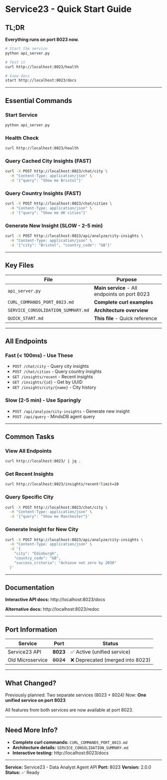 # Service23 - Quick Start Guide

## TL;DR

**Everything runs on port 8023 now.**

```bash
# Start the service
python api_server.py

# Test it
curl http://localhost:8023/health

# View docs
start http://localhost:8023/docs
```

---

## Essential Commands

### Start Service
```bash
python api_server.py
```

### Health Check
```bash
curl http://localhost:8023/health
```

### Query Cached City Insights (FAST)
```bash
curl -X POST http://localhost:8023/chat/city \
  -H "Content-Type: application/json" \
  -d '{"query": "Show me Bristol"}'
```

### Query Country Insights (FAST)
```bash
curl -X POST http://localhost:8023/chat/cities \
  -H "Content-Type: application/json" \
  -d '{"query": "Show me UK cities"}'
```

### Generate New Insight (SLOW - 2-5 min)
```bash
curl -X POST http://localhost:8023/api/analyze/city-insights \
  -H "Content-Type: application/json" \
  -d '{"city": "Bristol", "country_code": "GB"}'
```

---

## Key Files

| File | Purpose |
|------|---------|
| `api_server.py` | **Main service** - All endpoints on port 8023 |
| `CURL_COMMANDS_PORT_8023.md` | **Complete curl examples** |
| `SERVICE_CONSOLIDATION_SUMMARY.md` | **Architecture overview** |
| `QUICK_START.md` | **This file** - Quick reference |

---

## All Endpoints

### Fast (< 100ms) - Use These
- `POST /chat/city` - Query city insights
- `POST /chat/cities` - Query country insights
- `GET /insights/recent` - Recent insights
- `GET /insights/{id}` - Get by UUID
- `GET /insights/city/{name}` - City history

### Slow (2-5 min) - Use Sparingly
- `POST /api/analyze/city-insights` - Generate new insight
- `POST /api/query` - MindsDB agent query

---

## Common Tasks

### View All Endpoints
```bash
curl http://localhost:8023/ | jq .
```

### Get Recent Insights
```bash
curl http://localhost:8023/insights/recent?limit=10
```

### Query Specific City
```bash
curl -X POST http://localhost:8023/chat/city \
  -H "Content-Type: application/json" \
  -d '{"query": "Show me Manchester"}'
```

### Generate Insight for New City
```bash
curl -X POST http://localhost:8023/api/analyze/city-insights \
  -H "Content-Type: application/json" \
  -d '{
    "city": "Edinburgh",
    "country_code": "GB",
    "success_criteria": "Achieve net zero by 2030"
  }'
```

---

## Documentation

**Interactive API docs:** http://localhost:8023/docs

**Alternative docs:** http://localhost:8023/redoc

---

## Port Information

| Service | Port | Status |
|---------|------|--------|
| Service23 API | **8023** | ✅ Active (unified service) |
| Old Microservice | ~~8024~~ | ❌ Deprecated (merged into 8023) |

---

## What Changed?

Previously planned: Two separate services (8023 + 8024)
Now: **One unified service on port 8023**

All features from both services are now available at port 8023.

---

## Need More Info?

- **Complete curl commands:** `CURL_COMMANDS_PORT_8023.md`
- **Architecture details:** `SERVICE_CONSOLIDATION_SUMMARY.md`
- **Interactive testing:** http://localhost:8023/docs

---

**Service:** Service23 - Data Analyst Agent API
**Port:** 8023
**Version:** 2.0.0
**Status:** ✅ Ready
